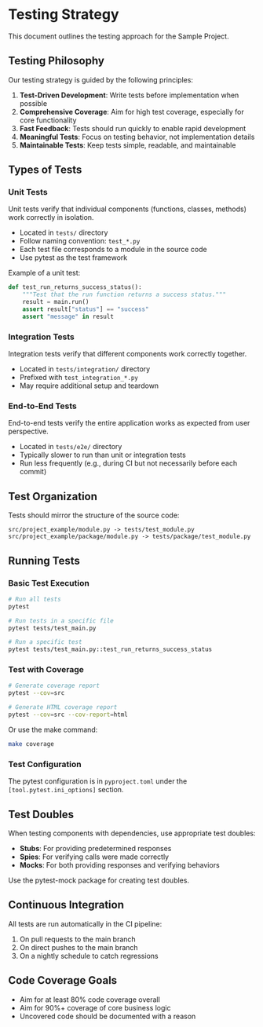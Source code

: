 # Testing Strategy

This document outlines the testing approach for the Sample Project.

## Testing Philosophy

Our testing strategy is guided by the following principles:

1. **Test-Driven Development**: Write tests before implementation when possible
2. **Comprehensive Coverage**: Aim for high test coverage, especially for core functionality
3. **Fast Feedback**: Tests should run quickly to enable rapid development
4. **Meaningful Tests**: Focus on testing behavior, not implementation details
5. **Maintainable Tests**: Keep tests simple, readable, and maintainable

## Types of Tests

### Unit Tests

Unit tests verify that individual components (functions, classes, methods) work correctly in isolation.

- Located in `tests/` directory
- Follow naming convention: `test_*.py`
- Each test file corresponds to a module in the source code
- Use pytest as the test framework

Example of a unit test:

```python
def test_run_returns_success_status():
    """Test that the run function returns a success status."""
    result = main.run()
    assert result["status"] == "success"
    assert "message" in result
```

### Integration Tests

Integration tests verify that different components work correctly together.

- Located in `tests/integration/` directory
- Prefixed with `test_integration_*.py`
- May require additional setup and teardown

### End-to-End Tests

End-to-end tests verify the entire application works as expected from user perspective.

- Located in `tests/e2e/` directory
- Typically slower to run than unit or integration tests
- Run less frequently (e.g., during CI but not necessarily before each commit)

## Test Organization

Tests should mirror the structure of the source code:

```text
src/project_example/module.py -> tests/test_module.py
src/project_example/package/module.py -> tests/package/test_module.py
```

## Running Tests

### Basic Test Execution

```bash
# Run all tests
pytest

# Run tests in a specific file
pytest tests/test_main.py

# Run a specific test
pytest tests/test_main.py::test_run_returns_success_status
```

### Test with Coverage

```bash
# Generate coverage report
pytest --cov=src

# Generate HTML coverage report
pytest --cov=src --cov-report=html
```

Or use the make command:

```bash
make coverage
```

### Test Configuration

The pytest configuration is in `pyproject.toml` under the `[tool.pytest.ini_options]` section.

## Test Doubles

When testing components with dependencies, use appropriate test doubles:

- **Stubs**: For providing predetermined responses
- **Spies**: For verifying calls were made correctly
- **Mocks**: For both providing responses and verifying behaviors

Use the pytest-mock package for creating test doubles.

## Continuous Integration

All tests are run automatically in the CI pipeline:

1. On pull requests to the main branch
2. On direct pushes to the main branch
3. On a nightly schedule to catch regressions

## Code Coverage Goals

- Aim for at least 80% code coverage overall
- Aim for 90%+ coverage of core business logic
- Uncovered code should be documented with a reason

